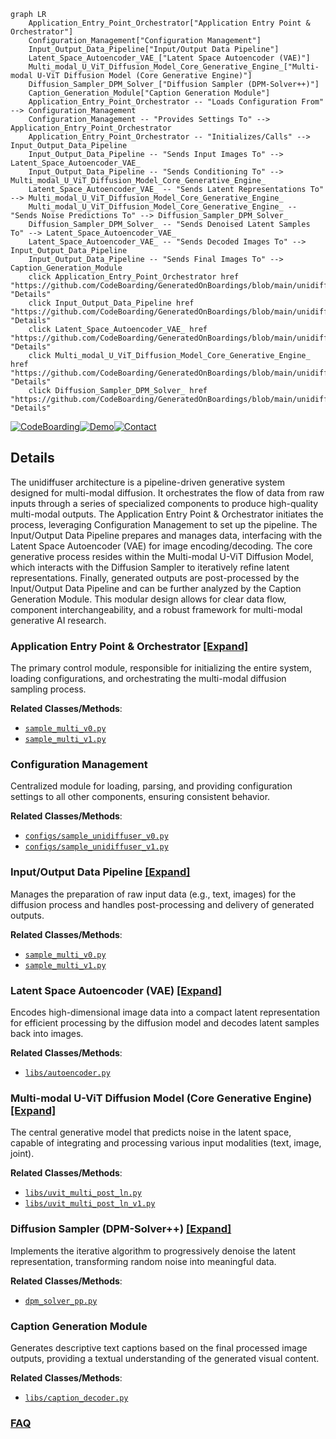 ```mermaid
graph LR
    Application_Entry_Point_Orchestrator["Application Entry Point & Orchestrator"]
    Configuration_Management["Configuration Management"]
    Input_Output_Data_Pipeline["Input/Output Data Pipeline"]
    Latent_Space_Autoencoder_VAE_["Latent Space Autoencoder (VAE)"]
    Multi_modal_U_ViT_Diffusion_Model_Core_Generative_Engine_["Multi-modal U-ViT Diffusion Model (Core Generative Engine)"]
    Diffusion_Sampler_DPM_Solver_["Diffusion Sampler (DPM-Solver++)"]
    Caption_Generation_Module["Caption Generation Module"]
    Application_Entry_Point_Orchestrator -- "Loads Configuration From" --> Configuration_Management
    Configuration_Management -- "Provides Settings To" --> Application_Entry_Point_Orchestrator
    Application_Entry_Point_Orchestrator -- "Initializes/Calls" --> Input_Output_Data_Pipeline
    Input_Output_Data_Pipeline -- "Sends Input Images To" --> Latent_Space_Autoencoder_VAE_
    Input_Output_Data_Pipeline -- "Sends Conditioning To" --> Multi_modal_U_ViT_Diffusion_Model_Core_Generative_Engine_
    Latent_Space_Autoencoder_VAE_ -- "Sends Latent Representations To" --> Multi_modal_U_ViT_Diffusion_Model_Core_Generative_Engine_
    Multi_modal_U_ViT_Diffusion_Model_Core_Generative_Engine_ -- "Sends Noise Predictions To" --> Diffusion_Sampler_DPM_Solver_
    Diffusion_Sampler_DPM_Solver_ -- "Sends Denoised Latent Samples To" --> Latent_Space_Autoencoder_VAE_
    Latent_Space_Autoencoder_VAE_ -- "Sends Decoded Images To" --> Input_Output_Data_Pipeline
    Input_Output_Data_Pipeline -- "Sends Final Images To" --> Caption_Generation_Module
    click Application_Entry_Point_Orchestrator href "https://github.com/CodeBoarding/GeneratedOnBoardings/blob/main/unidiffuser/Application_Entry_Point_Orchestrator.md" "Details"
    click Input_Output_Data_Pipeline href "https://github.com/CodeBoarding/GeneratedOnBoardings/blob/main/unidiffuser/Input_Output_Data_Pipeline.md" "Details"
    click Latent_Space_Autoencoder_VAE_ href "https://github.com/CodeBoarding/GeneratedOnBoardings/blob/main/unidiffuser/Latent_Space_Autoencoder_VAE_.md" "Details"
    click Multi_modal_U_ViT_Diffusion_Model_Core_Generative_Engine_ href "https://github.com/CodeBoarding/GeneratedOnBoardings/blob/main/unidiffuser/Multi_modal_U_ViT_Diffusion_Model_Core_Generative_Engine_.md" "Details"
    click Diffusion_Sampler_DPM_Solver_ href "https://github.com/CodeBoarding/GeneratedOnBoardings/blob/main/unidiffuser/Diffusion_Sampler_DPM_Solver_.md" "Details"
```

[![CodeBoarding](https://img.shields.io/badge/Generated%20by-CodeBoarding-9cf?style=flat-square)](https://github.com/CodeBoarding/GeneratedOnBoardings)[![Demo](https://img.shields.io/badge/Try%20our-Demo-blue?style=flat-square)](https://www.codeboarding.org/demo)[![Contact](https://img.shields.io/badge/Contact%20us%20-%20contact@codeboarding.org-lightgrey?style=flat-square)](mailto:contact@codeboarding.org)

## Details

The unidiffuser architecture is a pipeline-driven generative system designed for multi-modal diffusion. It orchestrates the flow of data from raw inputs through a series of specialized components to produce high-quality multi-modal outputs. The Application Entry Point & Orchestrator initiates the process, leveraging Configuration Management to set up the pipeline. The Input/Output Data Pipeline prepares and manages data, interfacing with the Latent Space Autoencoder (VAE) for image encoding/decoding. The core generative process resides within the Multi-modal U-ViT Diffusion Model, which interacts with the Diffusion Sampler to iteratively refine latent representations. Finally, generated outputs are post-processed by the Input/Output Data Pipeline and can be further analyzed by the Caption Generation Module. This modular design allows for clear data flow, component interchangeability, and a robust framework for multi-modal generative AI research.

### Application Entry Point & Orchestrator [[Expand]](./Application_Entry_Point_Orchestrator.md)
The primary control module, responsible for initializing the entire system, loading configurations, and orchestrating the multi-modal diffusion sampling process.


**Related Classes/Methods**:

- <a href="https://github.com/thu-ml/unidiffuser/blob/main/sample_multi_v0.py" target="_blank" rel="noopener noreferrer">`sample_multi_v0.py`</a>
- <a href="https://github.com/thu-ml/unidiffuser/blob/main/sample_multi_v1.py" target="_blank" rel="noopener noreferrer">`sample_multi_v1.py`</a>


### Configuration Management
Centralized module for loading, parsing, and providing configuration settings to all other components, ensuring consistent behavior.


**Related Classes/Methods**:

- <a href="https://github.com/thu-ml/unidiffuser/blob/main/configs/sample_unidiffuser_v0.py" target="_blank" rel="noopener noreferrer">`configs/sample_unidiffuser_v0.py`</a>
- <a href="https://github.com/thu-ml/unidiffuser/blob/main/configs/sample_unidiffuser_v1.py" target="_blank" rel="noopener noreferrer">`configs/sample_unidiffuser_v1.py`</a>


### Input/Output Data Pipeline [[Expand]](./Input_Output_Data_Pipeline.md)
Manages the preparation of raw input data (e.g., text, images) for the diffusion process and handles post-processing and delivery of generated outputs.


**Related Classes/Methods**:

- <a href="https://github.com/thu-ml/unidiffuser/blob/main/sample_multi_v0.py" target="_blank" rel="noopener noreferrer">`sample_multi_v0.py`</a>
- <a href="https://github.com/thu-ml/unidiffuser/blob/main/sample_multi_v1.py" target="_blank" rel="noopener noreferrer">`sample_multi_v1.py`</a>


### Latent Space Autoencoder (VAE) [[Expand]](./Latent_Space_Autoencoder_VAE_.md)
Encodes high-dimensional image data into a compact latent representation for efficient processing by the diffusion model and decodes latent samples back into images.


**Related Classes/Methods**:

- <a href="https://github.com/thu-ml/unidiffuser/blob/main/libs/autoencoder.py" target="_blank" rel="noopener noreferrer">`libs/autoencoder.py`</a>


### Multi-modal U-ViT Diffusion Model (Core Generative Engine) [[Expand]](./Multi_modal_U_ViT_Diffusion_Model_Core_Generative_Engine_.md)
The central generative model that predicts noise in the latent space, capable of integrating and processing various input modalities (text, image, joint).


**Related Classes/Methods**:

- <a href="https://github.com/thu-ml/unidiffuser/blob/main/libs/uvit_multi_post_ln.py" target="_blank" rel="noopener noreferrer">`libs/uvit_multi_post_ln.py`</a>
- <a href="https://github.com/thu-ml/unidiffuser/blob/main/libs/uvit_multi_post_ln_v1.py" target="_blank" rel="noopener noreferrer">`libs/uvit_multi_post_ln_v1.py`</a>


### Diffusion Sampler (DPM-Solver++) [[Expand]](./Diffusion_Sampler_DPM_Solver_.md)
Implements the iterative algorithm to progressively denoise the latent representation, transforming random noise into meaningful data.


**Related Classes/Methods**:

- <a href="https://github.com/thu-ml/unidiffuser/blob/main/dpm_solver_pp.py" target="_blank" rel="noopener noreferrer">`dpm_solver_pp.py`</a>


### Caption Generation Module
Generates descriptive text captions based on the final processed image outputs, providing a textual understanding of the generated visual content.


**Related Classes/Methods**:

- <a href="https://github.com/thu-ml/unidiffuser/blob/main/libs/caption_decoder.py" target="_blank" rel="noopener noreferrer">`libs/caption_decoder.py`</a>




### [FAQ](https://github.com/CodeBoarding/GeneratedOnBoardings/tree/main?tab=readme-ov-file#faq)